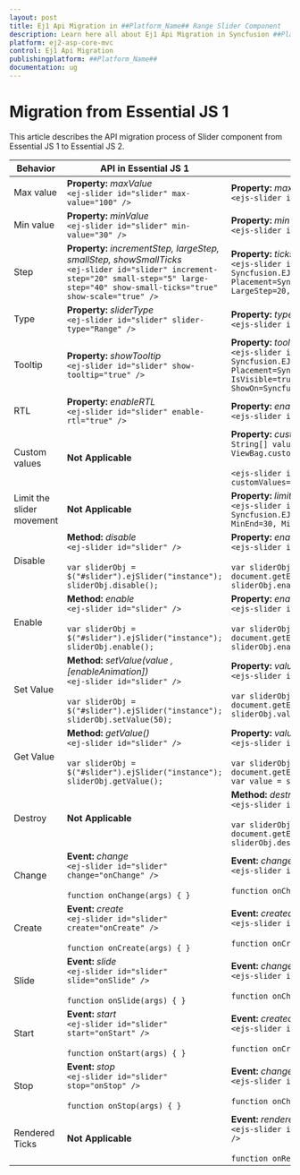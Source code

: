 ```yaml
---
layout: post
title: Ej1 Api Migration in ##Platform_Name## Range Slider Component
description: Learn here all about Ej1 Api Migration in Syncfusion ##Platform_Name## Range Slider component and more.
platform: ej2-asp-core-mvc
control: Ej1 Api Migration
publishingplatform: ##Platform_Name##
documentation: ug
---
```



# Migration from Essential JS 1

This article describes the API migration process of Slider component from Essential JS 1 to Essential JS 2.

| Behavior | API in Essential JS 1 | API in Essential JS 2 |
| --- | --- | --- |
| Max value | **Property:**  *maxValue*  <br  /> `<ej-slider id="slider" max-value="100" />` | **Property:**  *max*  <br  /> `<ejs-slider id="slider" max="100" />` |
| Min value | **Property:**  *minValue*  <br  /> `<ej-slider id="slider" min-value="30" />`| **Property:**  *min*  <br  /> `<ejs-slider id="slider" min="10" />` |
| Step | **Property:**  *incrementStep, largeStep, smallStep, showSmallTicks*  <br  /> `<ej-slider id="slider" increment-step="20" small-step="5" large-step="40" show-small-ticks="true" show-scale="true" />`| **Property:**  *ticks*  <br  /> `<ejs-slider id="slider" ticks="new Syncfusion.EJ2.Inputs.SliderTicksData { Placement=Syncfusion.EJ2.Inputs.Placement.After, LargeStep=20, SmallStep=10, ShowSmallTicks=true }" />` |
| Type | **Property:**  *sliderType*  <br  /> `<ej-slider id="slider" slider-type="Range" />` | **Property:**  *type*  <br  /> `<ejs-slider id="slider" type="Range" />` |
| Tooltip | **Property:**  *showTooltip*  <br  /> `<ej-slider id="slider" show-tooltip="true" />` | **Property:**  *tooltip*  <br  /> `<ejs-slider id="slider" tooltip="new Syncfusion.EJ2.Inputs.SliderTooltipData { Placement=Syncfusion.EJ2.Inputs.TooltipPlacement.After, IsVisible=true, ShowOn=Syncfusion.EJ2.Inputs.TooltipShowOn.Always }" />` |
| RTL | **Property:**  *enableRTL*  <br  /> `<ej-slider id="slider" enable-rtl="true" />` | **Property:**  *enableRtl*  <br  /> `<ejs-slider id="slider" enableRtl="true" />` |
| Custom values | **Not Applicable** | **Property:**  *customValues*  <br  /> `String[] values = { "Mon", "Tue", "Wed" };` <br/> `ViewBag.customValues = values;` <br/> <br/> `<ejs-slider id="slider" customValues="@ViewBag.customValues" />` |
| Limit the slider movement | **Not Applicable** | **Property:**  *limits*  <br  /> `<ejs-slider id="slider" limits="new Syncfusion.EJ2.Inputs.SliderLimitData {Enabled=true, MinEnd=30, MinStart=10 }" />` |
| Disable | **Method:**  *disable*  <br  /> `<ej-slider id="slider" />` <br/><br/> `var sliderObj = $("#slider").ejSlider("instance");` <br/> `sliderObj.disable();` | **Property:**  *enabled*  <br  /> `<ejs-slider id="slider" />` <br/> <br/> `var sliderObj = document.getElementById('slider').ej2_instances[0];` <br/> `sliderObj.enabled = false;` |
| Enable | **Method:**  *enable*  <br  /> `<ej-slider id="slider" />` <br/><br/> `var sliderObj = $("#slider").ejSlider("instance");` <br/> `sliderObj.enable();` | **Property:**  *enabled*  <br  /> `<ejs-slider id="slider" enabled="false" />` <br/> <br/> `var sliderObj = document.getElementById('slider').ej2_instances[0];` <br/> `sliderObj.enabled = true;` |
| Set Value | **Method:**  *setValue(value ,[enableAnimation])*  <br  /> `<ej-slider id="slider" />`<br/><br/> `var sliderObj = $("#slider").ejSlider("instance");` <br/> `sliderObj.setValue(50);` | **Property:**  *value*  <br  /> `<ejs-slider id="slider" />` <br/> <br/> `var sliderObj = document.getElementById('slider').ej2_instances[0];` <br/> `sliderObj.value = 30;` |
| Get Value | **Method:**  *getValue()*  <br  /> `<ej-slider id="slider" />`<br/><br/> `var sliderObj = $("#slider").ejSlider("instance");` <br/> `sliderObj.getValue();` | **Property:**  *value*  <br  /> `<ejs-slider id="slider" value="50" />` <br/><br/> `var sliderObj = document.getElementById('slider').ej2_instances[0];` <br/> `var value = sliderObj.value;` |
| Destroy | **Not Applicable** | **Method:**  *destroy()*  <br  /> `<ejs-slider id="slider" value="50" />`<br/><br/> `var sliderObj = document.getElementById('slider').ej2_instances[0];` <br/> `sliderObj.destroy();` |
| Change | **Event:**  *change*  <br  /> `<ej-slider id="slider" change="onChange" />` <br/><br/> `function onChange(args) { }` | **Event:**  *changed*  <br  /> `<ejs-slider id="slider" changed="onChanged" />` <br/><br/> `function onChanged(args) { }` |
| Create | **Event:**  *create*  <br  /> `<ej-slider id="slider" create="onCreate" />` <br/><br/> `function onCreate(args) { }` | **Event:**  *created*  <br  /> `<ejs-slider id="slider" created="onCreated" />` <br/><br/> `function onCreated(args) { }` |
| Slide | **Event:**  *slide*  <br  /> `<ej-slider id="slider" slide="onSlide" />` <br/><br/> `function onSlide(args) { }` | **Event:**  *change*  <br  /> `<ejs-slider id="slider" change="onChange" />` <br/><br/> `function onChange(args) { }` |
| Start | **Event:**  *start*  <br  /> `<ej-slider id="slider" start="onStart" />` <br/><br/> `function onStart(args) { }` | **Event:**  *created*  <br  /> `<ejs-slider id="slider" created="onCreated" />` <br/><br/> `function onCreated(args) { }` |
| Stop | **Event:**  *stop*  <br  /> `<ej-slider id="slider" stop="onStop" />` <br/><br/> `function onStop(args) { }` | **Event:**  *changed*  <br  /> `<ejs-slider id="slider" changed="onChanged" />` <br/><br/> `function onChanged(args) { }`|
| Rendered Ticks | **Not Applicable** | **Event:**  *renderedTicks*  <br  /> `<ejs-slider id="slider" renderedTicks="onRenderedTicks" />` <br/><br/> `function onRenderedTicks(args) { }` |
